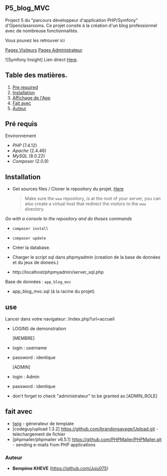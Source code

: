 ## P5_blog_MVC

Project 5 du "parcours développeur d'application PHP/Symfony" d'Openclassrooms.
Ce projet consite à la création d'un blog professionnel avec de nombreuse fonctionnalités.

Vous pouvez les retrouver ici

[Pages Visiteurs](https://github.com/Juju075/Openclassrooms/issues/83)
[Pages Administrateur](https://github.com/Juju075/Openclassrooms/issues/84).

![Symfony Insight] Lien direct [Here](https://insight.symfony.com/projects/403dd71c-1a0a-494d-a6c9-6ff6ad861691/analyses/88).

## Table des matières.

1. [Pre required](#Pré-requis)
2. [Installation](#Instalation)
3. [Affichage de l'App](#use)
4. [Fait avec](#Fait-avec)
5. [Auteur](#Auteur)

## Pré requis

Environnement

- _PHP_ (7.4.12)
- _Apache_ (2.4.46)
- _MySQL_ (8.0.22)
- _Composer_ (2.0.9)

## Installation

- Get sources files / Cloner le repository du projet. [Here](https://github.com/Juju075/Openclassrooms)
  > Make sure the `www` repository, is at the root of your server, you can also create a virtual host that redirect the visitors to the `www` directory.

_Go with a console to the repository and do thoses commands_

- `composer install`
- `composer update`

- Créer la database.
- Charger le script sql dans phpmyadmin (creation de la base de données et du jeux de donees.)
- http://localhost/phpmyadmin/server_sql.php

Base de données : `app_blog_mvc`

- app_blog_mvc.sql (à la racine du projet)

## use

Lancer dans votre navigateur:
/index.php?url=accueil

- LOGINS de demonstration

  [MEMBRE]

- login : username
- password : identique

  [ADMIN]

- login : Admin
- password : identique
- don't forget to check "administrateur" to be granted as [ADMIN_ROLE]

## fait avec

- [twig](https://twig.symfony.com/) - génerateur de template
- [codeguy/upload 1.3.2] https://github.com/brandonsavage/Upload.git - telechargement de fichier
- [phpmailer/phpmailer v6.5.1] https://github.com/PHPMailer/PHPMailer.git - sending e-mails from PHP applications

### Auteur

- **Bempime KHEVE** (https://github.com/Juju075)
